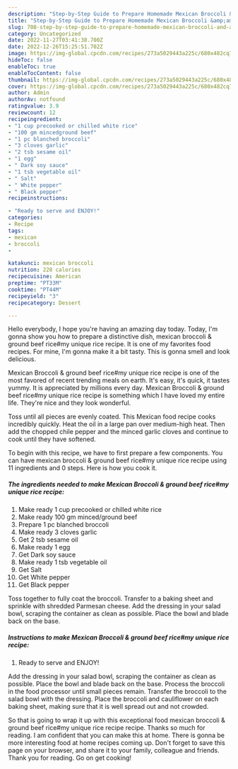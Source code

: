 ```yaml
---
description: "Step-by-Step Guide to Prepare Homemade Mexican Broccoli &amp;amp; ground beef rice#my unique rice recipe"
title: "Step-by-Step Guide to Prepare Homemade Mexican Broccoli &amp;amp; ground beef rice#my unique rice recipe"
slug: 708-step-by-step-guide-to-prepare-homemade-mexican-broccoli-and-amp-ground-beef-ricemy-unique-rice-recipe
category: Uncategorized
date: 2022-11-27T03:41:38.700Z
date: 2022-12-26T15:25:51.702Z
image: https://img-global.cpcdn.com/recipes/273a5029443a225c/680x482cq70/mexican-broccoli-ground-beef-ricemy-unique-rice-recipe-recipe-main-photo.jpg
hideToc: false
enableToc: true
enableTocContent: false
thumbnail: https://img-global.cpcdn.com/recipes/273a5029443a225c/680x482cq70/mexican-broccoli-ground-beef-ricemy-unique-rice-recipe-recipe-main-photo.jpg
cover: https://img-global.cpcdn.com/recipes/273a5029443a225c/680x482cq70/mexican-broccoli-ground-beef-ricemy-unique-rice-recipe-recipe-main-photo.jpg
author: Admin
authorAv: notfound
ratingvalue: 3.9
reviewcount: 12
recipeingredient:
- "1 cup precooked or chilled white rice"
- "100 gm mincedground beef"
- "1 pc blanched broccoli"
- "3 cloves garlic"
- "2 tsb sesame oil"
- "1 egg"
- " Dark soy sauce"
- "1 tsb vegetable oil"
- " Salt"
- " White pepper"
- " Black pepper"
recipeinstructions:

- "Ready to serve and ENJOY!"
categories:
- Recipe
tags:
- mexican
- broccoli
- 

katakunci: mexican broccoli  
nutrition: 228 calories
recipecuisine: American
preptime: "PT33M"
cooktime: "PT44M"
recipeyield: "3"
recipecategory: Dessert

---
```



Hello everybody, I hope you're having an amazing day today. Today, I'm gonna show you how to prepare a distinctive dish, mexican broccoli &amp; ground beef rice#my unique rice recipe. It is one of my favorites food recipes. For mine, I'm gonna make it a bit tasty. This is gonna smell and look delicious.

Mexican Broccoli &amp; ground beef rice#my unique rice recipe is one of the most favored of recent trending meals on earth. It's easy, it's quick, it tastes yummy. It is appreciated by millions every day. Mexican Broccoli &amp; ground beef rice#my unique rice recipe is something which I have loved my entire life. They're nice and they look wonderful.

Toss until all pieces are evenly coated. This Mexican food recipe cooks incredibly quickly. Heat the oil in a large pan over medium-high heat. Then add the chopped chile pepper and the minced garlic cloves and continue to cook until they have softened.


To begin with this recipe, we have to first prepare a few components. You can have mexican broccoli &amp; ground beef rice#my unique rice recipe using 11 ingredients and 0 steps. Here is how you cook it.

<!--inarticleads1-->

##### The ingredients needed to make Mexican Broccoli &amp; ground beef rice#my unique rice recipe:

1. Make ready 1 cup precooked or chilled white rice
1. Make ready 100 gm minced/ground beef
1. Prepare 1 pc blanched broccoli
1. Make ready 3 cloves garlic
1. Get 2 tsb sesame oil
1. Make ready 1 egg
1. Get  Dark soy sauce
1. Make ready 1 tsb vegetable oil
1. Get  Salt
1. Get  White pepper
1. Get  Black pepper


Toss together to fully coat the broccoli. Transfer to a baking sheet and sprinkle with shredded Parmesan cheese. Add the dressing in your salad bowl, scraping the container as clean as possible. Place the bowl and blade back on the base. 

<!--inarticleads2-->

##### Instructions to make Mexican Broccoli &amp; ground beef rice#my unique rice recipe:


1. Ready to serve and ENJOY!

Add the dressing in your salad bowl, scraping the container as clean as possible. Place the bowl and blade back on the base. Process the broccoli in the food processor until small pieces remain. Transfer the broccoli to the salad bowl with the dressing. Place the broccoli and cauliflower on each baking sheet, making sure that it is well spread out and not crowded. 

So that is going to wrap it up with this exceptional food mexican broccoli &amp; ground beef rice#my unique rice recipe recipe. Thanks so much for reading. I am confident that you can make this at home. There is gonna be more interesting food at home recipes coming up. Don't forget to save this page on your browser, and share it to your family, colleague and friends. Thank you for reading. Go on get cooking!
